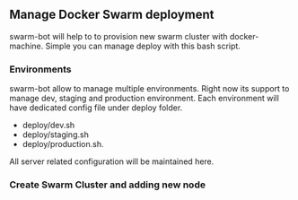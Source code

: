 ## Manage Docker Swarm deployment 

swarm-bot will help to to provision new swarm cluster with docker-machine.  Simple you can manage deploy with this bash script.

### Environments

swarm-bot allow to manage multiple environments. Right now its support to manage dev, staging and production environment.  Each environment will have dedicated config file under deploy folder.

* deploy/dev.sh
* deploy/staging.sh
* deploy/production.sh.  

All server related configuration will be maintained here.


### Create Swarm Cluster and adding  new node


